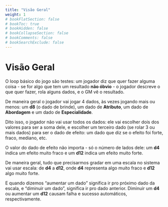 ```yaml
---
title: "Visão Geral"
weight: 1
# bookFlatSection: false
# bookToc: true
# bookHidden: false
# bookCollapseSection: false
# bookComments: false
# bookSearchExclude: false
---
```


# Visão Geral

O loop básico do jogo são testes: um jogador diz que quer fazer alguma coisa - se for algo que tem um resultado **não óbvio** - o jogador descreve o que quer fazer, rola alguns dados, e o GM vê o resultado.

De maneira geral o jogador vai jogar 4 dados, às vezes jogando mais ou menos: um **d8** (o dado de brinde), um dado de **Atributo**, um dado de **Abordagem** e um dado de **Especialidade**.

Dito isso, o jogador não vai usar todos os dados: ele vai escolher dois dos valores para ser a soma dele, e escolher um terceiro dado (se rolar 3 ou mais dados) para ser o dado de efeito: um dado que diz se o efeito foi forte, fraco, mediano, etc.

O valor do dado de efeito não importa - só o número de lados dele: um **d4** indica um efeito muito fraco e um **d12** indica um efeito muito forte.

De maneira geral, tudo que precisarmos gradar em uma escala no sistema vai usar escala: de **d4** a **d12**, onde **d4** representa algo muito fraco e **d12** algo muito forte. 

E quando dizemos “aumentar um dado” significa ir pro próximo dado da escala, e “diminuir um dado”, significa ir pro dado anterior. Diminuir um **d4** ou aumentar um **d12** causam falha e sucesso automáticos, respectivamente. 